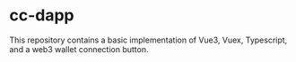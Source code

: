 # cc-dapp
This repository contains a basic implementation of Vue3, Vuex, Typescript, and a web3 wallet connection button.

